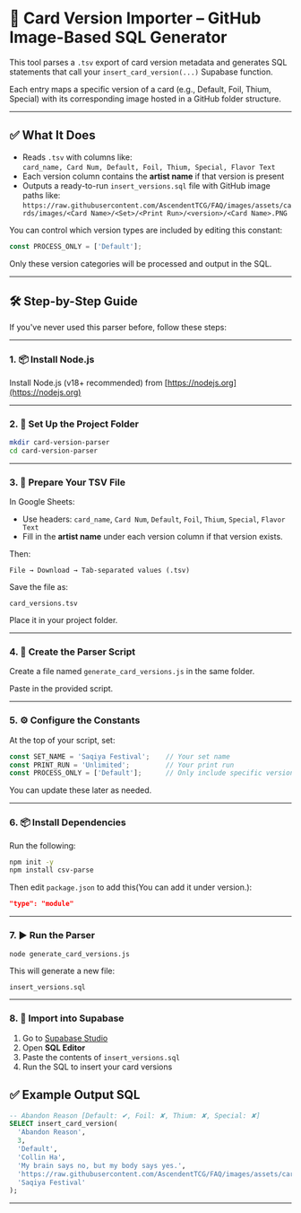 # 🔄 Card Version Importer – GitHub Image-Based SQL Generator

This tool parses a `.tsv` export of card version metadata and generates SQL statements that call your `insert_card_version(...)` Supabase function.

Each entry maps a specific version of a card (e.g., Default, Foil, Thium, Special) with its corresponding image hosted in a GitHub folder structure.

---

## ✅ What It Does

- Reads `.tsv` with columns like:  
  `card_name, Card Num, Default, Foil, Thium, Special, Flavor Text`
- Each version column contains the **artist name** if that version is present
- Outputs a ready-to-run `insert_versions.sql` file with GitHub image paths like:  
  `https://raw.githubusercontent.com/AscendentTCG/FAQ/images/assets/cards/images/<Card Name>/<Set>/<Print Run>/<version>/<Card Name>.PNG`

You can control which version types are included by editing this constant:

```js
const PROCESS_ONLY = ['Default'];
```

Only these version categories will be processed and output in the SQL.

---

## 🛠 Step-by-Step Guide

If you've never used this parser before, follow these steps:

---

### 1. 📦 Install Node.js

Install Node.js (v18+ recommended) from [https://nodejs.org](https://nodejs.org)

---

### 2. 📁 Set Up the Project Folder

```bash
mkdir card-version-parser
cd card-version-parser
```

---

### 3. 🧾 Prepare Your TSV File

In Google Sheets:
- Use headers: `card_name`, `Card Num`, `Default`, `Foil`, `Thium`, `Special`, `Flavor Text`
- Fill in the **artist name** under each version column if that version exists.

Then:

```
File → Download → Tab-separated values (.tsv)
```

Save the file as:

```
card_versions.tsv
```

Place it in your project folder.

---

### 4. 🧠 Create the Parser Script

Create a file named `generate_card_versions.js` in the same folder.

Paste in the provided script.

---

### 5. ⚙️ Configure the Constants

At the top of your script, set:

```js
const SET_NAME = 'Saqiya Festival';    // Your set name
const PRINT_RUN = 'Unlimited';         // Your print run
const PROCESS_ONLY = ['Default'];      // Only include specific version types
```

You can update these later as needed.

---

### 6. 📦 Install Dependencies

Run the following:

```bash
npm init -y
npm install csv-parse
```

Then edit `package.json` to add this(You can add it under version.):
```json
"type": "module"
```

---

### 7. ▶️ Run the Parser

```bash
node generate_card_versions.js
```

This will generate a new file:

```
insert_versions.sql
```

---

### 8. 🧠 Import into Supabase

1. Go to [Supabase Studio](https://app.supabase.com/)  
2. Open **SQL Editor**  
3. Paste the contents of `insert_versions.sql`  
4. Run the SQL to insert your card versions


## ✅ Example Output SQL

```sql
-- Abandon Reason [Default: ✔, Foil: ✘, Thium: ✘, Special: ✘]
SELECT insert_card_version(
  'Abandon Reason',
  3,
  'Default',
  'Collin Ha',
  'My brain says no, but my body says yes.',
  'https://raw.githubusercontent.com/AscendentTCG/FAQ/images/assets/cards/images/Abandon%20Reason/Saqiya Festival/Unlimited/default/Abandon%20Reason.PNG',
  'Saqiya Festival'
);
```

---
